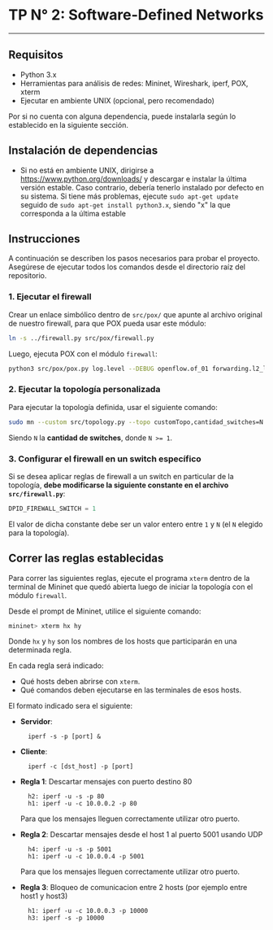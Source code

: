 # TP N° 2: Software-Defined Networks
---
## Requisitos
- Python 3.x
- Herramientas para análisis de redes: Mininet, Wireshark, iperf, POX, xterm
- Ejecutar en ambiente UNIX (opcional, pero recomendado)

Por si no cuenta con alguna dependencia, puede instalarla según lo establecido en la siguiente sección.

## Instalación de dependencias

- Si no está en ambiente UNIX, dirigirse a https://www.python.org/downloads/ y descargar e instalar la última versión estable. Caso contrario, debería tenerlo instalado por defecto en su sistema. Si tiene más problemas, ejecute `sudo apt-get update` seguido de `sudo apt-get install python3.x`, siendo "x" la que corresponda a la última estable

## Instrucciones

A continuación se describen los pasos necesarios para probar el proyecto.
Asegúrese de ejecutar todos los comandos desde el directorio raíz del repositorio.

### 1. Ejecutar el firewall

Crear un enlace simbólico dentro de `src/pox/` que apunte al archivo original de nuestro firewall, para que POX pueda usar este módulo:

```bash
ln -s ../firewall.py src/pox/firewall.py
```

Luego, ejecuta POX con el módulo `firewall`:

```bash
python3 src/pox/pox.py log.level --DEBUG openflow.of_01 forwarding.l2_learning firewall
```

### 2. Ejecutar la topología personalizada

Para ejecutar la topología definida, usar el siguiente comando:

```bash
sudo mn --custom src/topology.py --topo customTopo,cantidad_switches=N --controller=remote --mac --arp --switch ovsk
```

Siendo `N` la **cantidad de switches**, donde `N >= 1`.

### 3. Configurar el firewall en un switch específico

Si se desea aplicar reglas de firewall a un switch en particular de la topología, **debe modificarse la siguiente constante en el archivo `src/firewall.py`**:

```python
DPID_FIREWALL_SWITCH = 1
```

El valor de dicha constante debe ser un valor entero entre `1` y `N` (el `N` elegido para la topología).

## Correr las reglas establecidas

Para correr las siguientes reglas, ejecute el programa `xterm` dentro de la terminal de Mininet que quedó abierta luego de iniciar la topología con el módulo `firewall`.

Desde el prompt de Mininet, utilice el siguiente comando:

```bash
mininet> xterm hx hy
```

Donde `hx` y `hy` son los nombres de los hosts que participarán en una determinada regla.

En cada regla será indicado:

- Qué hosts deben abrirse con `xterm`.
- Qué comandos deben ejecutarse en las terminales de esos hosts.

El formato indicado sera el siguiente:

- **Servidor**:

        iperf -s -p [port] &

- **Cliente**:

        iperf -c [dst_host] -p [port]
        

- **Regla 1**: Descartar mensajes con puerto destino 80  

        h2: iperf -u -s -p 80
        h1: iperf -u -c 10.0.0.2 -p 80 
    
    Para que los mensajes lleguen correctamente utilizar otro puerto.

- **Regla 2**: Descartar mensajes desde el host 1 al puerto 5001 usando UDP  

        h4: iperf -u -s -p 5001 
        h1: iperf -u -c 10.0.0.4 -p 5001

    Para que los mensajes lleguen correctamente utilizar otro puerto.

- **Regla 3**: Bloqueo de comunicacion entre 2 hosts (por ejemplo entre host1 y host3)

        h1: iperf -u -c 10.0.0.3 -p 10000
        h3: iperf -s -p 10000

